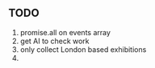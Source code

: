 ## TODO

1. promise.all on events array
2. get AI to check work
3. only collect London based exhibitions
4.
